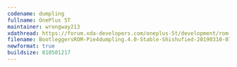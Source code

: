 ```yaml
---
codename: dumpling
fullname: OnePlus 5T
maintainer: wrongway213
xdathread: https://forum.xda-developers.com/oneplus-5t/development/rom-bootleggers-rom-t3909540
filename: BootleggersROM-Pie4dumpling.4.0-Stable-Shishufied-20190310-074014.zip
newformat: true
buildsize: 810501217
---
```

